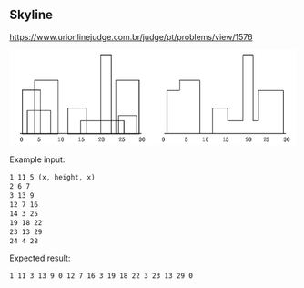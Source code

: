 ## Skyline 

https://www.urionlinejudge.com.br/judge/pt/problems/view/1576

![img.png](img.png)

Example input:
```
1 11 5 (x, height, x)
2 6 7
3 13 9
12 7 16
14 3 25
19 18 22
23 13 29
24 4 28
```

Expected result:
```
1 11 3 13 9 0 12 7 16 3 19 18 22 3 23 13 29 0
```
